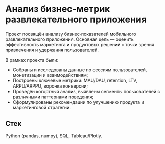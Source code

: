 # Анализ бизнес‑метрик развлекательного приложения

Проект посвящён анализу бизнес‑показателей мобильного развлекательного приложения. Основная цель — оценить эффективность маркетинга и продуктовых решений с точки зрения привлечения и удержания пользователей.

В рамках проекта были:
- Собраны и исследованы данные по сессиям пользователей, монетизации и взаимодействиям;
- Построены ключевые метрики: MAU/DAU, retention, LTV, ARPU/ARPPU, воронка конверсии;
- Проведён когортный анализ, выявлены сегменты пользователей с различными паттернами поведения;
- Сформулированы рекомендации по улучшению продукта и маркетинговой стратегии.

## Стек
Python (pandas, numpy), SQL, Tableau/Plotly.
